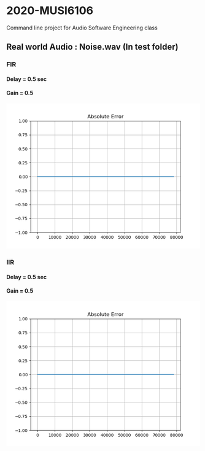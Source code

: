 # 2020-MUSI6106
Command line project for Audio Software Engineering class


## Real world Audio : Noise.wav (In test folder)

### FIR
#### Delay = 0.5 sec
#### Gain = 0.5

![FIR error plot](https://github.com/Rishikeshdaoo/2020-MUSI6106/blob/ass1_stub/CombFilter_Error_FIR.png)


### IIR
#### Delay = 0.5 sec
#### Gain = 0.5


![IIR error plot](https://github.com/Rishikeshdaoo/2020-MUSI6106/blob/ass1_stub/CombFilter_Error_IIR.png)
